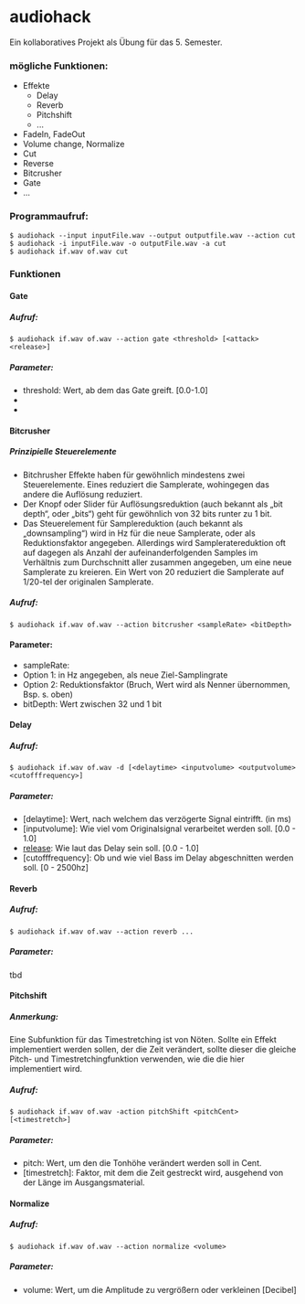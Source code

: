 # audiohack
Ein kollaboratives Projekt als Übung für das 5. Semester.

### mögliche Funktionen:
* Effekte
  * Delay
  * Reverb
  * Pitchshift
  * ...
* FadeIn, FadeOut
* Volume change, Normalize
* Cut
* Reverse
* Bitcrusher
* Gate
* ...

### Programmaufruf:
```
$ audiohack --input inputFile.wav --output outputfile.wav --action cut
$ audiohack -i inputFile.wav -o outputFile.wav -a cut
$ audiohack if.wav of.wav cut
```

### Funktionen
#### Gate
##### Aufruf:
```
$ audiohack if.wav of.wav --action gate <threshold> [<attack> <release>]
```

##### Parameter:
* threshold: Wert, ab dem das Gate greift. [0.0-1.0]
* [attack]: Anstiegszeit
* [release]: Abklingzeit

#### Bitcrusher

##### Prinzipielle Steuerelemente

* Bitchrusher Effekte haben für gewöhnlich mindestens zwei Steuerelemente. Eines reduziert die Samplerate, wohingegen das andere die Auflösung reduziert.
* Der Knopf oder Slider für Auflösungsreduktion (auch bekannt als „bit depth“, oder „bits“) geht für gewöhnlich von 32 bits runter zu 1 bit.
* Das Steuerelement für Samplereduktion (auch bekannt als „downsampling“) wird in Hz für die neue Samplerate, oder als Reduktionsfaktor angegeben. Allerdings wird Sampleratereduktion oft auf dagegen als Anzahl der aufeinanderfolgenden Samples im Verhältnis zum Durchschnitt aller zusammen angegeben, um eine neue Samplerate zu kreieren. Ein Wert von 20 reduziert die Samplerate auf 1/20-tel der originalen Samplerate.

##### Aufruf:
```
$ audiohack if.wav of.wav --action bitcrusher <sampleRate> <bitDepth>
```
#### Parameter:

* sampleRate: 
 * Option 1: in Hz angegeben, als neue Ziel-Samplingrate 
 * Option 2: Reduktionsfaktor (Bruch, Wert wird als Nenner übernommen, Bsp. s. oben)
* bitDepth: Wert zwischen 32 und 1 bit

#### Delay
##### Aufruf:
```
$ audiohack if.wav of.wav -d [<delaytime> <inputvolume> <outputvolume> <cutofffrequency>]
```

##### Parameter:
* [delaytime]: Wert, nach welchem das verzögerte Signal eintrifft. (in ms)
* [inputvolume]: Wie viel vom Originalsignal verarbeitet werden soll. [0.0 - 1.0]
* [release]: Wie laut das Delay sein soll. [0.0 - 1.0]
* [cutofffrequency]: Ob und wie viel Bass im Delay abgeschnitten werden soll. [0 - 2500hz]


#### Reverb
##### Aufruf:

```
$ audiohack if.wav of.wav --action reverb ...
```

##### Parameter:
tbd


#### Pitchshift
##### Anmerkung:
Eine Subfunktion für das Timestretching ist von Nöten. Sollte ein Effekt implementiert werden sollen, der die Zeit verändert, sollte dieser die gleiche Pitch- und Timestretchingfunktion verwenden, wie die die hier implementiert wird.

##### Aufruf:
```
$ audiohack if.wav of.wav -action pitchShift <pitchCent> [<timestretch>]
```

##### Parameter:
* pitch: Wert, um den die Tonhöhe verändert werden soll in Cent.
* [timestretch]: Faktor, mit dem die Zeit gestreckt wird, ausgehend von der Länge im Ausgangsmaterial.


#### Normalize
##### Aufruf:
```
$ audiohack if.wav of.wav --action normalize <volume>
```

##### Parameter:
* volume: Wert, um die Amplitude zu vergrößern oder verkleinen [Decibel]


